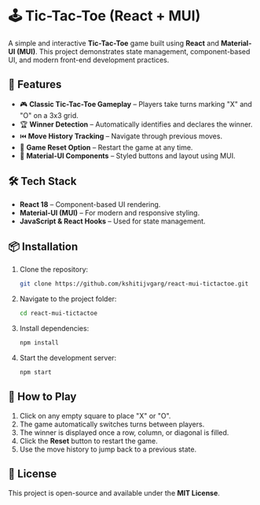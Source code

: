 # 🕹️ Tic-Tac-Toe (React + MUI)

A simple and interactive **Tic-Tac-Toe** game built using **React** and **Material-UI (MUI)**. This project demonstrates state management, component-based UI, and modern front-end development practices.

## 🚀 Features

- 🎮 **Classic Tic-Tac-Toe Gameplay** – Players take turns marking "X" and "O" on a 3x3 grid.
- 🏆 **Winner Detection** – Automatically identifies and declares the winner.
- ⏮️ **Move History Tracking** – Navigate through previous moves.
- 🔄 **Game Reset Option** – Restart the game at any time.
- 🎨 **Material-UI Components** – Styled buttons and layout using MUI.

## 🛠️ Tech Stack

- **React 18** – Component-based UI rendering.
- **Material-UI (MUI)** – For modern and responsive styling.
- **JavaScript & React Hooks** – Used for state management.

## 📦 Installation

1. Clone the repository:
   ```sh
   git clone https://github.com/kshitijvgarg/react-mui-tictactoe.git
   ```
2. Navigate to the project folder:
   ```sh
   cd react-mui-tictactoe
   ```
3. Install dependencies:
   ```sh
   npm install
   ```
4. Start the development server:
   ```sh
   npm start
   ```

## 📌 How to Play

1. Click on any empty square to place "X" or "O".
2. The game automatically switches turns between players.
3. The winner is displayed once a row, column, or diagonal is filled.
4. Click the **Reset** button to restart the game.
5. Use the move history to jump back to a previous state.

## 📜 License

This project is open-source and available under the **MIT License**.
